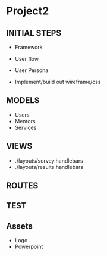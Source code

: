 # Project2

## INITIAL STEPS

* Framework
* User flow
* User Persona

* Implement/build out wireframe/css

## MODELS

* Users
* Mentors
* Services

## VIEWS

* ./layouts/survey.handlebars
* ./layouts/results.handlebars

## ROUTES

## TEST

## Assets

* Logo
* Powerpoint

